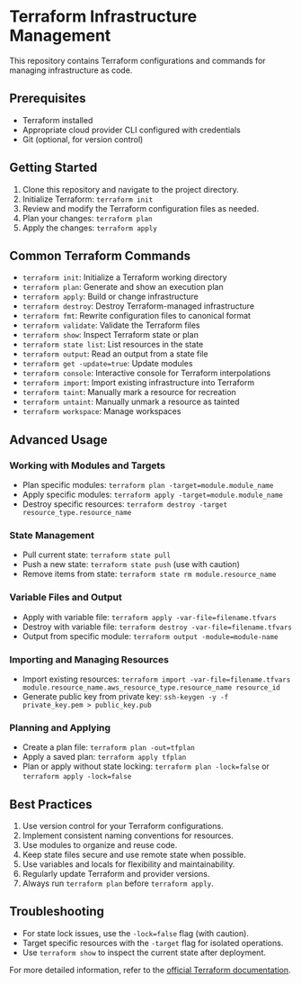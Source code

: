 # Terraform Infrastructure Management

This repository contains Terraform configurations and commands for managing infrastructure as code.

## Prerequisites

- Terraform installed
- Appropriate cloud provider CLI configured with credentials
- Git (optional, for version control)

## Getting Started

1. Clone this repository and navigate to the project directory.
2. Initialize Terraform: `terraform init`
3. Review and modify the Terraform configuration files as needed.
4. Plan your changes: `terraform plan`
5. Apply the changes: `terraform apply`

## Common Terraform Commands

- `terraform init`: Initialize a Terraform working directory
- `terraform plan`: Generate and show an execution plan
- `terraform apply`: Build or change infrastructure
- `terraform destroy`: Destroy Terraform-managed infrastructure
- `terraform fmt`: Rewrite configuration files to canonical format
- `terraform validate`: Validate the Terraform files
- `terraform show`: Inspect Terraform state or plan
- `terraform state list`: List resources in the state
- `terraform output`: Read an output from a state file
- `terraform get -update=true`: Update modules
- `terraform console`: Interactive console for Terraform interpolations
- `terraform import`: Import existing infrastructure into Terraform
- `terraform taint`: Manually mark a resource for recreation
- `terraform untaint`: Manually unmark a resource as tainted
- `terraform workspace`: Manage workspaces

## Advanced Usage

### Working with Modules and Targets

- Plan specific modules: `terraform plan -target=module.module_name`
- Apply specific modules: `terraform apply -target=module.module_name`
- Destroy specific resources: `terraform destroy -target resource_type.resource_name`

### State Management

- Pull current state: `terraform state pull`
- Push a new state: `terraform state push` (use with caution)
- Remove items from state: `terraform state rm module.resource_name`

### Variable Files and Output

- Apply with variable file: `terraform apply -var-file=filename.tfvars`
- Destroy with variable file: `terraform destroy -var-file=filename.tfvars`
- Output from specific module: `terraform output -module=module-name`

### Importing and Managing Resources

- Import existing resources: `terraform import -var-file=filename.tfvars module.resource_name.aws_resource_type.resource_name resource_id`
- Generate public key from private key: `ssh-keygen -y -f private_key.pem > public_key.pub`

### Planning and Applying

- Create a plan file: `terraform plan -out=tfplan`
- Apply a saved plan: `terraform apply tfplan`
- Plan or apply without state locking: `terraform plan -lock=false` or `terraform apply -lock=false`

## Best Practices

1. Use version control for your Terraform configurations.
2. Implement consistent naming conventions for resources.
3. Use modules to organize and reuse code.
4. Keep state files secure and use remote state when possible.
5. Use variables and locals for flexibility and maintainability.
6. Regularly update Terraform and provider versions.
7. Always run `terraform plan` before `terraform apply`.

## Troubleshooting

- For state lock issues, use the `-lock=false` flag (with caution).
- Target specific resources with the `-target` flag for isolated operations.
- Use `terraform show` to inspect the current state after deployment.

For more detailed information, refer to the [official Terraform documentation](https://www.terraform.io/docs/index.html).